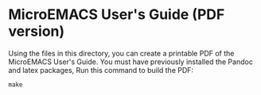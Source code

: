 # MicroEMACS User's Guide (PDF version)

Using the files in this directory, you can create
a printable PDF of the MicroEMACS User's Guide.
You must have previously installed the Pandoc and latex packages,
Run this command to build the PDF:

    make
